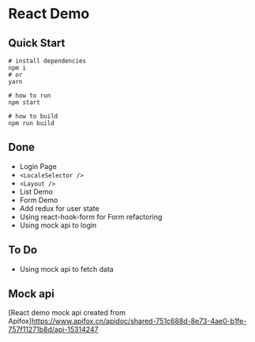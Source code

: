 # React Demo

## Quick Start
```shell
# install dependencies
npm i
# or
yarn

# how to run
npm start

# how to build
npm run build
```
## Done
* Login Page
* `<LocaleSelector />`
* `<Layout />`
* List Demo
* Form Demo
* Add redux for user state
* Using react-hook-form for Form refactoring
* Using mock api to login

## To Do
* Using mock api to fetch data


## Mock api
[React demo mock api created from Apifox]https://www.apifox.cn/apidoc/shared-751c688d-8e73-4ae0-b1fe-757f11271b8d/api-15314247